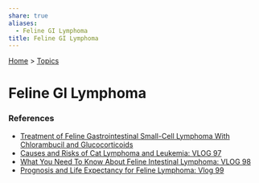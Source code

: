 ```yaml
---  
share: true  
aliases:  
  - Feline GI Lymphoma  
title: Feline GI Lymphoma  
---  
```

[Home](../index.md) > [Topics](./index.md)  
# Feline GI Lymphoma  
### References  
- [Treatment of Feline Gastrointestinal Small-Cell Lymphoma With Chlorambucil and Glucocorticoids](../articles/treatment-of-feline-gastrointestinal-small-cell-lymphoma-with-chlorambucil-and-glucocorticoids.md)  
- [Causes and Risks of Cat Lymphoma and Leukemia: VLOG 97](https://youtu.be/lhUUkVAuhuw)  
- [What You Need To Know About Feline Intestinal Lymphoma: VLOG 98](https://youtu.be/l-rXqRze9lc)  
- [Prognosis and Life Expectancy for Feline Lymphoma: Vlog 99](https://youtu.be/jRzGlI4oCHg)  
